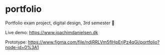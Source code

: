 # portfolio
Portfolio exam project, digital design, 3rd semester 🚀

Live demo:
https://www.joachimdanielsen.dk

Prototype:
https://www.figma.com/file/ndjRRLVm5fIHpErjPz4qGi/portfolio?node-id=0%3A1
